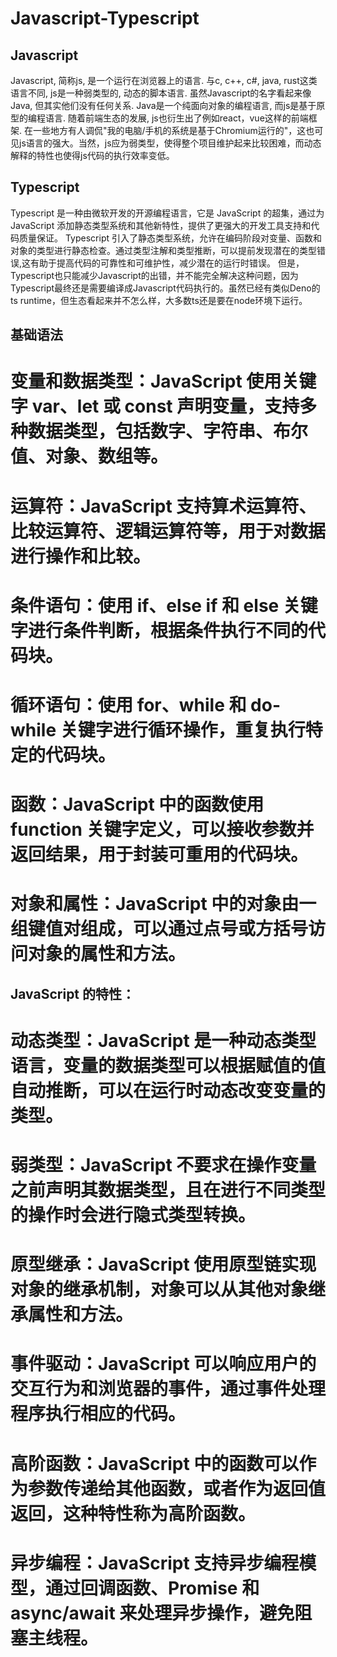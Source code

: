 # Javascript-Typescript

## Javascript
  Javascript, 简称js, 是一个运行在浏览器上的语言. 与c, c++, c#, java, rust这类语言不同, js是一种弱类型的, 动态的脚本语言. 虽然Javascript的名字看起来像Java, 但其实他们没有任何关系. Java是一个纯面向对象的编程语言, 而js是基于原型的编程语言. 随着前端生态的发展, js也衍生出了例如react，vue这样的前端框架.
  在一些地方有人调侃"我的电脑/手机的系统是基于Chromium运行的"，这也可见js语言的强大。当然，js应为弱类型，使得整个项目维护起来比较困难，而动态解释的特性也使得js代码的执行效率变低。

## Typescript
  Typescript 是一种由微软开发的开源编程语言，它是 JavaScript 的超集，通过为 JavaScript 添加静态类型系统和其他新特性，提供了更强大的开发工具支持和代码质量保证。
  Typescript 引入了静态类型系统，允许在编码阶段对变量、函数和对象的类型进行静态检查。通过类型注解和类型推断，可以提前发现潜在的类型错误,这有助于提高代码的可靠性和可维护性，减少潜在的运行时错误。
  但是，Typescript也只能减少Javascript的出错，并不能完全解决这种问题，因为Typescript最终还是需要编译成Javascript代码执行的。虽然已经有类似Deno的ts runtime，但生态看起来并不怎么样，大多数ts还是要在node环境下运行。

## 基础语法

# 变量和数据类型：JavaScript 使用关键字 var、let 或 const 声明变量，支持多种数据类型，包括数字、字符串、布尔值、对象、数组等。
# 运算符：JavaScript 支持算术运算符、比较运算符、逻辑运算符等，用于对数据进行操作和比较。
# 条件语句：使用 if、else if 和 else 关键字进行条件判断，根据条件执行不同的代码块。
# 循环语句：使用 for、while 和 do-while 关键字进行循环操作，重复执行特定的代码块。
# 函数：JavaScript 中的函数使用 function 关键字定义，可以接收参数并返回结果，用于封装可重用的代码块。
# 对象和属性：JavaScript 中的对象由一组键值对组成，可以通过点号或方括号访问对象的属性和方法。

## JavaScript 的特性：

# 动态类型：JavaScript 是一种动态类型语言，变量的数据类型可以根据赋值的值自动推断，可以在运行时动态改变变量的类型。
# 弱类型：JavaScript 不要求在操作变量之前声明其数据类型，且在进行不同类型的操作时会进行隐式类型转换。
# 原型继承：JavaScript 使用原型链实现对象的继承机制，对象可以从其他对象继承属性和方法。
# 事件驱动：JavaScript 可以响应用户的交互行为和浏览器的事件，通过事件处理程序执行相应的代码。
# 高阶函数：JavaScript 中的函数可以作为参数传递给其他函数，或者作为返回值返回，这种特性称为高阶函数。
# 异步编程：JavaScript 支持异步编程模型，通过回调函数、Promise 和 async/await 来处理异步操作，避免阻塞主线程。
